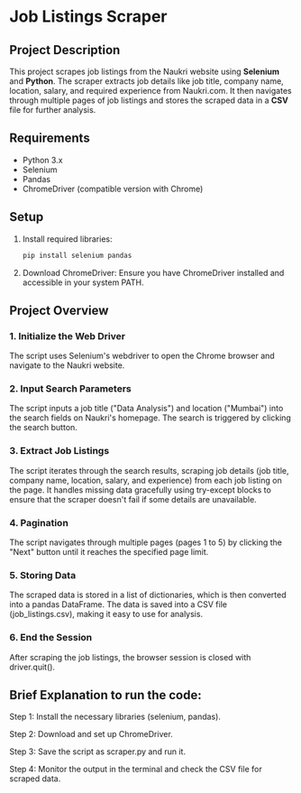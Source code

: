 # Job Listings Scraper

## Project Description
This project scrapes job listings from the Naukri website using **Selenium** and **Python**. The scraper extracts job details like job title, company name, location, salary, and required experience from Naukri.com. It then navigates through multiple pages of job listings and stores the scraped data in a **CSV** file for further analysis.

## Requirements
- Python 3.x
- Selenium
- Pandas
- ChromeDriver (compatible version with Chrome)

## Setup
1. Install required libraries:
   ```bash
   pip install selenium pandas

2. Download ChromeDriver: Ensure you have ChromeDriver installed and accessible in your system PATH.

## Project Overview
### 1. Initialize the Web Driver
The script uses Selenium's webdriver to open the Chrome browser and navigate to the Naukri website.

### 2. Input Search Parameters
The script inputs a job title ("Data Analysis") and location ("Mumbai") into the search fields on Naukri's homepage.
The search is triggered by clicking the search button.

### 3. Extract Job Listings
The script iterates through the search results, scraping job details (job title, company name, location, salary, and experience) from each job listing on the page.
It handles missing data gracefully using try-except blocks to ensure that the scraper doesn't fail if some details are unavailable.

### 4. Pagination
The script navigates through multiple pages (pages 1 to 5) by clicking the "Next" button until it reaches the specified page limit.
### 5. Storing Data
The scraped data is stored in a list of dictionaries, which is then converted into a pandas DataFrame.
The data is saved into a CSV file (job_listings.csv), making it easy to use for analysis.
### 6. End the Session
After scraping the job listings, the browser session is closed with driver.quit().

## Brief Explanation to run the code:
Step 1: Install the necessary libraries (selenium, pandas).

Step 2: Download and set up ChromeDriver.

Step 3: Save the script as scraper.py and run it.

Step 4: Monitor the output in the terminal and check the CSV file for scraped data.

